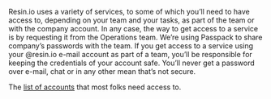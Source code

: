 Resin.io uses a variety of services, to some of which you’ll need to have access to, depending on your team and your tasks, as part of the team or with the company account. In any case, the way to get access to a service is by requesting it from the Operations team. We’re using Passpack to share company’s passwords with the team. If you get access to a service using your @resin.io e-mail account as part of a team, you’ll be responsible for keeping the credentials of your account safe. You’ll never get a password over e-mail, chat or in any other mean that’s not secure.

The [list of accounts](https://github.com/resin-io/hq/wiki/Team-checklist) that most folks need access to.